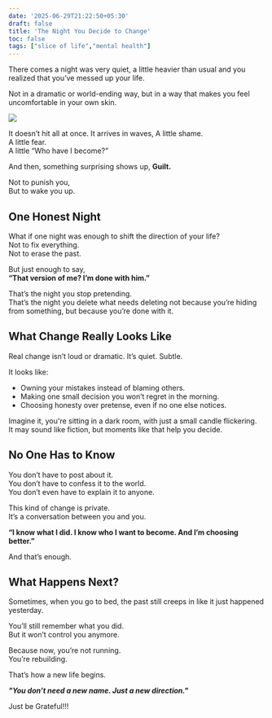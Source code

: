 ```yaml
---
date: '2025-06-29T21:22:50+05:30'
draft: false
title: 'The Night You Decide to Change'
toc: false
tags: ["slice of life","mental health"]
---
```


There comes a night was very quiet, a little heavier than usual and you realized that you’ve messed up your life.

Not in a dramatic or world-ending way, but in a way that makes you feel uncomfortable in your own skin.

![](https://i.redd.it/v9v4h2rb3y4b1.jpg)

It doesn’t hit all at once. It arrives in waves,
A little shame.  
A little fear.  
A little “Who have I become?”

And then, something surprising shows up,
**Guilt.**

Not to punish you,  
But to wake you up.



## One Honest Night

What if one night was enough to shift the direction of your life?  
Not to fix everything.  
Not to erase the past.

But just enough to say,  
**“That version of me? I’m done with him.”**

That’s the night you stop pretending.  
That’s the night you delete what needs deleting not because you’re hiding from something, but because you’re done with it.



## What Change Really Looks Like

Real change isn’t loud or dramatic. It’s quiet. Subtle.

It looks like:

- Owning your mistakes instead of blaming others.
- Making one small decision you won’t regret in the morning.
- Choosing honesty over pretense, even if no one else notices.

Imagine it, you're sitting in a dark room, with just a small candle flickering.  
It may sound like fiction, but moments like that help you decide.



## No One Has to Know

You don’t have to post about it.  
You don’t have to confess it to the world.  
You don’t even have to explain it to anyone.

This kind of change is private.  
It’s a conversation between you and you.


**“I know what I did. I know who I want to become. And I’m choosing better.”**

And that’s enough.



## What Happens Next?

Sometimes, when you go to bed, the past still creeps in like it just happened yesterday.


You’ll still remember what you did.  
But it won’t control you anymore.

Because now, you’re not running.  
You’re rebuilding.

That’s how a new life begins.



***"You don’t need a new name. Just a new direction."***

Just be Grateful!!!




<!-- Comment Section Configurations! -->
<script src="https://giscus.app/client.js"
        data-repo="mdxabu/mdxabu.github.io"
        data-repo-id="R_kgDOLs5FtQ"
        data-category="Blogs"
        data-category-id="DIC_kwDOLs5Ftc4CrYy-"
        data-mapping="pathname"
        data-strict="0"
        data-reactions-enabled="1"
        data-emit-metadata="0"
        data-input-position="top"
        data-theme="light_protanopia"
        data-lang="en"
        crossorigin="anonymous"
        async>
</script>